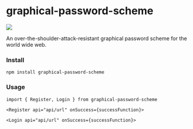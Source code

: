 # graphical-password-scheme

![](https://img.shields.io/npm/v/graphical-password-scheme.svg?style=flat)

An over-the-shoulder-attack-resistant graphical password scheme for the world wide web.

### Install

```
npm install graphical-password-scheme
```

### Usage

```
import { Register, Login } from graphical-password-scheme

<Register api="api/url" onSuccess={successFunction}>

<Login api="api/url" onSuccess={successFunction}>
```
